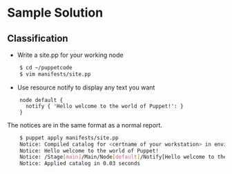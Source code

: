 # Sample Solution

## Classification

* Write a site.pp for your working node

```bash
    $ cd ~/puppetcode
    $ vim manifests/site.pp
```

* Use resource notify to display any text you want

```puppet
    node default {
      notify { 'Hello welcome to the world of Puppet!': }
    } 
```

The notices are in the same format as a normal report.

```bash
    $ puppet apply manifests/site.pp
    Notice: Compiled catalog for <certname of your workstation> in environment production in 0.08 seconds
    Notice: Hello welcome to the world of Puppet!
    Notice: /Stage[main]/Main/Node[default]/Notify[Hello welcome to the world of Puppet!]/message: defined 'message' as 'Hello welcome to the world of Puppet!'
    Notice: Applied catalog in 0.03 seconds
```
